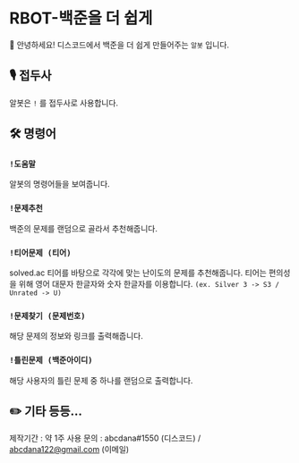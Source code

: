 # RBOT-백준을 더 쉽게
🙌 안녕하세요! 디스코드에서 백준을 더 쉽게 만들어주는 `알봇` 입니다.

## 🎙️ 접두사
알봇은 `!` 를 접두사로 사용합니다.

## 🛠️ 명령어
### `!도움말`
알봇의 명령어들을 보여줍니다.
### `!문제추천`
백준의 문제를 랜덤으로 골라서 추천해줍니다.

### `!티어문제 (티어)`
solved.ac 티어를 바탕으로 각각에 맞는 난이도의 문제를 추천해줍니다.
티어는 편의성을 위해 영어 대문자 한글자와 숫자 한글자를 이용합니다.
`(ex. Silver 3 -> S3 / Unrated -> U)`

### `!문제찾기 (문제번호)`
해당 문제의 정보와 링크를 출력해줍니다.

### `!틀린문제 (백준아이디)`
해당 사용자의 틀린 문제 중 하나를 랜덤으로 출력합니다.

## ✏️ 기타 등등...
제작기간 : 약 1주
사용 문의 : abcdana#1550 (디스코드) / abcdana122@gmail.com (이메일)
